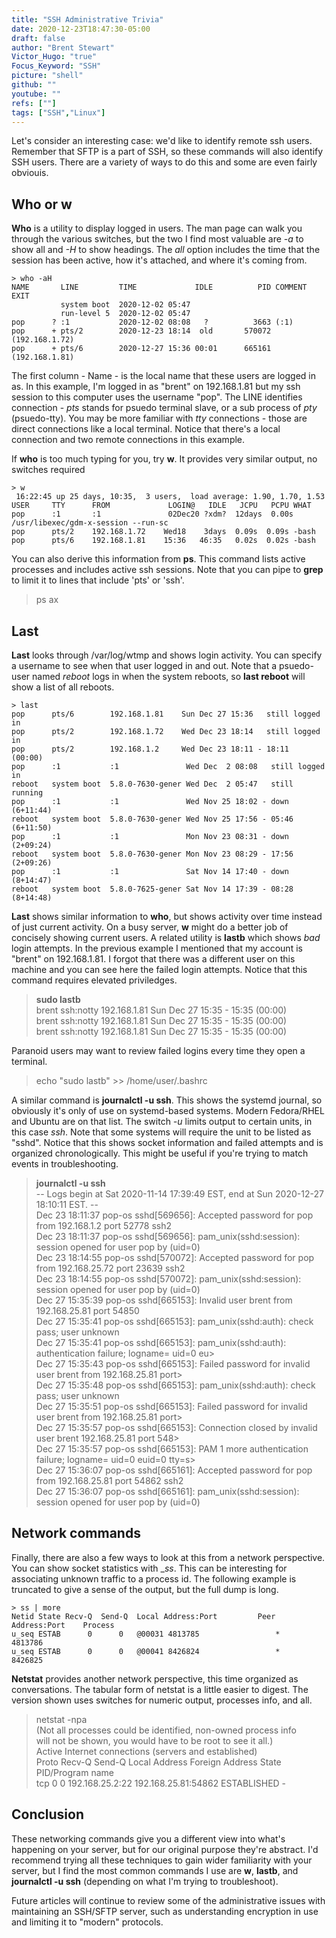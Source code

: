 ```yaml
---
title: "SSH Administrative Trivia"
date: 2020-12-23T18:47:30-05:00
draft: false
author: "Brent Stewart"
Victor_Hugo: "true"
Focus_Keyword: "SSH"
picture: "shell"
github: ""
youtube: ""
refs: [""]
tags: ["SSH","Linux"]
---
```


Let's consider an interesting case: we'd like to identify remote ssh users.  Remember that SFTP is a part of SSH, so these commands will also identify SSH users.  There are a variety of ways to do this and some are even fairly obviouis.

## Who or w
__Who__ is a utility to display logged in users.  The man page can walk you through the various switches, but the two I find most valuable are _-a_ to show all and _-H_ to show headings.  The _all_ option includes the time that the session has been active, how it's attached, and where it's coming from.

    > who -aH
    NAME       LINE         TIME             IDLE          PID COMMENT  EXIT  
               system boot  2020-12-02 05:47  
               run-level 5  2020-12-02 05:47  
    pop      ? :1           2020-12-02 08:08   ?          3663 (:1)  
    pop      + pts/2        2020-12-23 18:14  old       570072 (192.168.1.72)  
    pop      + pts/6        2020-12-27 15:36 00:01      665161 (192.168.1.81)  

The first column - Name - is the local name that these users are logged in as.  In this example, I'm logged in as "brent" on 192.168.1.81 but my ssh session to this computer uses the username "pop".  The LINE identifies connection - _pts_ stands for psuedo terminal slave, or a sub  process of _pty_ (psuedo-tty).  You may be more familiar with _tty_ connections - those are direct connections like a local terminal.  Notice that there's a local connection and two remote connections in this example.

If __who__ is too much typing for you, try __w__.  It provides very similar output, no switches required

    > w
     16:22:45 up 25 days, 10:35,  3 users,  load average: 1.90, 1.70, 1.53  
    USER     TTY      FROM             LOGIN@   IDLE   JCPU   PCPU WHAT
    pop      :1       :1               02Dec20 ?xdm?  12days  0.00s /usr/libexec/gdm-x-session --run-sc
    pop      pts/2    192.168.1.72    Wed18    3days  0.09s  0.09s -bash
    pop      pts/6    192.168.1.81    15:36   46:35   0.02s  0.02s -bash

You can also derive this information from __ps__.  This command lists active processes and includes active ssh sessions.  Note that you can pipe to __grep__ to limit it to lines that include 'pts' or 'ssh'.
> ps  ax

## Last
__Last__ looks through /var/log/wtmp and shows login activity.  You can specify a username to see when that user logged in and out.  Note that a psuedo-user named _reboot_ logs in when the system reboots, so __last reboot__ will show a list of all reboots.

    > last
    pop      pts/6        192.168.1.81    Sun Dec 27 15:36   still logged in  
    pop      pts/2        192.168.1.72    Wed Dec 23 18:14   still logged in  
    pop      pts/2        192.168.1.2     Wed Dec 23 18:11 - 18:11  (00:00)  
    pop      :1           :1               Wed Dec  2 08:08   still logged in  
    reboot   system boot  5.8.0-7630-gener Wed Dec  2 05:47   still running  
    pop      :1           :1               Wed Nov 25 18:02 - down  (6+11:44)  
    reboot   system boot  5.8.0-7630-gener Wed Nov 25 17:56 - 05:46 (6+11:50)  
    pop      :1           :1               Mon Nov 23 08:31 - down  (2+09:24)  
    reboot   system boot  5.8.0-7630-gener Mon Nov 23 08:29 - 17:56 (2+09:26)  
    pop      :1           :1               Sat Nov 14 17:40 - down  (8+14:47)  
    reboot   system boot  5.8.0-7625-gener Sat Nov 14 17:39 - 08:28 (8+14:48) 

__Last__ shows similar information to __who__, but shows activity over time instead of just current activity.  On a busy server, __w__ might do a better job of concisely showing current users.  A related utility is __lastb__ which shows _bad_ login attempts.  In the previous example I mentioned that my account is "brent" on 192.168.1.81.  I forgot that there was a different user on this machine and you can see here the failed login attempts.  Notice that this command requires elevated priviledges.

> __sudo lastb__  
brent    ssh:notty    192.168.1.81    Sun Dec 27 15:35 - 15:35  (00:00)  
brent    ssh:notty    192.168.1.81    Sun Dec 27 15:35 - 15:35  (00:00)  
brent    ssh:notty    192.168.1.81    Sun Dec 27 15:35 - 15:35  (00:00)  

Paranoid users may want to review failed logins every time they open a terminal.  
> echo "sudo lastb" >> /home/user/.bashrc  

A similar command is __journalctl -u ssh__.  This shows the systemd journal, so obviously it's only of use on systemd-based systems.  Modern Fedora/RHEL and Ubuntu are on that list.  The switch _-u_ limits output to certain units, in this case _ssh_.  Note that some systems will require the unit to be listed as "sshd".   Notice that this shows socket information and failed attempts and is organized chronologically.  This might be useful if you're trying to match events in troubleshooting.

> __journalctl -u ssh__  
-- Logs begin at Sat 2020-11-14 17:39:49 EST, end at Sun 2020-12-27 18:10:11 EST. --  
Dec 23 18:11:37 pop-os sshd[569656]: Accepted password for pop from 192.168.1.2 port 52778 ssh2  
Dec 23 18:11:37 pop-os sshd[569656]: pam_unix(sshd:session): session opened for user pop by (uid=0)  
Dec 23 18:14:55 pop-os sshd[570072]: Accepted password for pop from 192.168.25.72 port 23639 ssh2  
Dec 23 18:14:55 pop-os sshd[570072]: pam_unix(sshd:session): session opened for user pop by (uid=0)  
Dec 27 15:35:39 pop-os sshd[665153]: Invalid user brent from 192.168.25.81 port 54850  
Dec 27 15:35:41 pop-os sshd[665153]: pam_unix(sshd:auth): check pass; user unknown  
Dec 27 15:35:41 pop-os sshd[665153]: pam_unix(sshd:auth): authentication failure; logname= uid=0 eu>  
Dec 27 15:35:43 pop-os sshd[665153]: Failed password for invalid user brent from 192.168.25.81 port>  
Dec 27 15:35:48 pop-os sshd[665153]: pam_unix(sshd:auth): check pass; user unknown  
Dec 27 15:35:51 pop-os sshd[665153]: Failed password for invalid user brent from 192.168.25.81 port>  
Dec 27 15:35:57 pop-os sshd[665153]: Connection closed by invalid user brent 192.168.25.81 port 548>  
Dec 27 15:35:57 pop-os sshd[665153]: PAM 1 more authentication failure; logname= uid=0 euid=0 tty=s>  
Dec 27 15:36:07 pop-os sshd[665161]: Accepted password for pop from 192.168.25.81 port 54862 ssh2  
Dec 27 15:36:07 pop-os sshd[665161]: pam_unix(sshd:session): session opened for user pop by (uid=0)  



## Network commands
Finally, there are also a few ways to look at this from a network perspective.  You can show socket statistics with __ss_.  This can be interesting for associating unknown traffic to a process id.  The following example is truncated to give a sense of the output, but the full dump is long.

    > ss | more
    Netid State Recv-Q  Send-Q  Local Address:Port         Peer Address:Port    Process
    u_seq ESTAB      0      0   @00031 4813785                 *                4813786        
    u_seq ESTAB      0      0   @00041 8426824                 *                8426825        

__Netstat__ provides another network perspective, this time organized as conversations.  The tabular form of netstat is a little easier to digest.  The version shown uses switches for numeric output, processes info, and all.  

> netstat -npa  
(Not all processes could be identified, non-owned process info  
 will not be shown, you would have to be root to see it all.)  
Active Internet connections (servers and established)  
Proto Recv-Q Send-Q Local Address           Foreign Address         State       PID/Program name      
tcp        0      0 192.168.25.2:22         192.168.25.81:54862     ESTABLISHED -  

## Conclusion
These networking commands give you a different view into what's happening on your server, but for our original purpose they're abstract.  I'd recommend trying all these techniques to gain wider familiarity with your server, but I find the most common commands I use are __w__, __lastb__, and __journalctl -u ssh__ (depending on what I'm trying to troubleshoot).

Future articles will continue to review some of the administrative issues with maintaining an SSH/SFTP server, such as understanding encryption in use and limiting it to "modern" protocols.